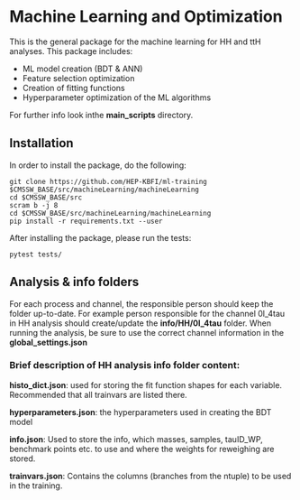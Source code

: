 # Machine Learning and Optimization

This is the general package for the machine learning for HH and ttH analyses. This package includes:

- ML model creation (BDT & ANN)
- Feature selection optimization
- Creation of fitting functions
- Hyperparameter optimization of the ML algorithms

For further info look inthe **main_scripts** directory.

## Installation

In order to install the package, do the following:


````console
git clone https://github.com/HEP-KBFI/ml-training $CMSSW_BASE/src/machineLearning/machineLearning
cd $CMSSW_BASE/src
scram b -j 8
cd $CMSSW_BASE/src/machineLearning/machineLearning
pip install -r requirements.txt --user
````


After installing the package, please run the tests:
````console
pytest tests/
````


## Analysis & info folders

For each process and channel, the responsible person should keep the folder up-to-date. For example person responsible for the channel 0l_4tau in HH analysis should create/update the **info/HH/0l_4tau** folder.
When running the analysis, be sure to use the correct channel information in the **global_settings.json**


### Brief description of HH analysis info folder content:

**histo_dict.json**: used for storing the fit function shapes for each variable. Recommended that all trainvars are listed there.

**hyperparameters.json**: the hyperparameters used in creating the BDT model

**info.json**: Used to store the info, which masses, samples, tauID_WP, benchmark points etc. to use and where the weights for reweighing are stored.

**trainvars.json**: Contains the columns (branches from the ntuple) to be used in the training.




